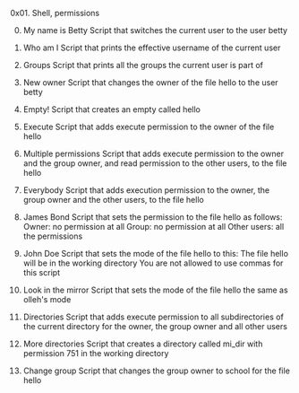 0x01. Shell, permissions

0. My name is Betty
Script that switches the current user to the user betty

1. Who am I
Script that prints the effective username of the current user

2. Groups
Script that prints all the groups the current user is part of

3. New owner
Script that changes the owner of the file hello to the user betty

4. Empty!
Script that creates an empty called hello

5. Execute 
Script that adds execute permission to the owner of the file hello

6. Multiple permissions
Script that adds execute permission to the owner and the group owner, and read permission to the other users, to the file hello 

7. Everybody
Script that adds execution permission to the owner, the group owner and the other users, to the file hello

8. James Bond
Script that sets the permission to the file hello as follows:
	Owner: no permission at all
	Group: no permission at all
	Other users: all the permissions

9. John Doe
Script that sets the mode of the file hello to this:
	The file hello will be in the working directory
	You are not allowed to use commas for this script

10. Look in the mirror
Script that sets the mode of the file hello the same as olleh's mode

11. Directories
Script that adds execute permission to all subdirectories of the current directory for the owner, the group owner and all other users

12. More directories
Script that creates a directory called mi_dir with permission 751 in the working directory

13. Change group
Script that changes the group owner to school for the file hello

